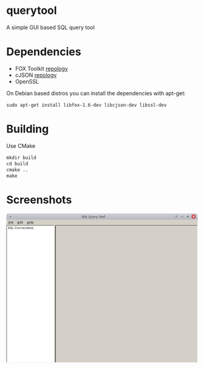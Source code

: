 # querytool
A simple GUI based SQL query tool

# Dependencies

* FOX Toolkit [repology](https://repology.org/project/fox-toolkit/versions)
* cJSON [repology](https://repology.org/project/cjson/versions)
* OpenSSL

On Debian based distros you can install the dependencies with apt-get:

```
sudo apt-get install libfox-1.6-dev libcjson-dev libssl-dev
```

# Building

Use CMake

```
mkdir build
cd build
cmake ..
make
```

# Screenshots

![Main](img/querytool_001.png)
